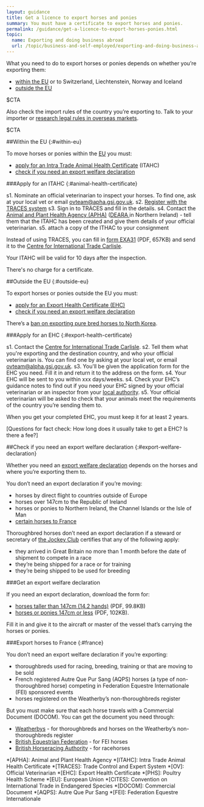 ```yaml
---
layout: guidance
title: Get a licence to export horses and ponies
summary: You must have a certificate to export horses and ponies.
permalink: /guidance/get-a-licence-to-export-horses-ponies.html
topic:
  name: Exporting and doing business abroad
  url: /topic/business-and-self-employed/exporting-and-doing-business-abroad.html
---
```


What you need to do to export horses or ponies depends on whether you’re exporting them:

- [within the EU](#within-eu) or to Switzerland, Liechtenstein, Norway and Iceland
- [outside the EU](#outside-eu)


$CTA

Also check the import rules of the country you’re exporting to. Talk to your importer or [research legal rules in overseas markets](/answer/choosing-export-market-ukti.html).

$CTA

##Within the EU
{:#within-eu}

To move horses or ponies within the [EU](https://www.gov.uk/eu-eea) you must:

- [apply for an Intra Trade Animal Health Certificate](#animal-health-certificate) (ITAHC)
- [check if you need an export welfare declaration](#export-welfare-declaration)

###Apply for an ITAHC
{:#animal-health-certificate}

s1. Nominate an official veterinarian to inspect your horses. To find one, ask at your local vet or email [ovteam@apha.gsi.gov.uk](mailto:ovteam@apha.gsi.gov.uk).
s2. [Register with the TRACES system](https://webgate.ec.europa.eu/sanco/traces/registration/open.do)
s3. Sign in to TRACES and fill in the details.
s4. Contact the [Animal and Plant Health Agency (APHA)](/government/organisations/animal-and-plant-health-agency/about/access-and-opening) ([DEARA ](https://www.dardni.gov.uk/contact) in Northern Ireland) - tell them that the ITAHC has been created and give them details of your official veterinarian.
s5. attach a copy of the ITHAC to your consignment

Instead of using TRACES,  you can fill in [form EXA31](https://www.gov.uk/government/uploads/system/uploads/attachment_data/file/487431/form-exa31-equidae.pdf) (PDF, 657KB) and send it to the [Centre for International Trade Carlisle](https://www.gov.uk/government/organisations/animal-and-plant-health-agency/about/access-and-opening#specialist-service-centres-ssc).

Your ITAHC will be valid for 10 days after the inspection.

There's no charge for a certificate.

##Outside the EU
{:#outside-eu}

To export horses or ponies outside the EU you must:

- [apply for an Export Health Certificate (EHC)](#export-health-certificate)
- [check if you need an export welfare declaration](#export-welfare-declaration)

There’s a [ban on exporting pure bred horses to North Korea](/guidance/exporting-luxury-goods-north-korea.html).

###Apply for an EHC
{:#export-health-certificate}

s1. Contact the [Centre for International Trade Carlisle](/government/organisations/animal-and-plant-health-agency/about/access-and-opening#centre-for-international-trade-carlisle).
s2. Tell them what you're exporting and the destination country, and who your official veterinarian is. You can find one by asking at your local vet, or email <ovteam@alpha.gsi.gov.uk>.
s3. You'll be given the application form for the EHC you need. Fill it in and return it to the address on the form.
s4. Your EHC will be sent to you within xxx days/weeks.
s4. Check your EHC’s guidance notes to find out if you need your EHC signed by your official veterinarian or an inspector from your [local authority](/local-council). 
s5. Your official veterinarian will be asked to check that your animals meet the requirements of the country you’re sending them to.

When you get your completed EHC, you must keep it for at least 2 years.

[Questions for fact check: How long does it usually take to get a EHC? Is there a fee?]

##Check if you need an export welfare declaration
{:#export-welfare-declaration}

Whether you need an [export welfare declaration](#export-welfare-declaration) depends on the horses and where you’re exporting them to.

You don’t need an export declaration if you’re moving:

- horses by direct flight to countries outside of Europe
- horses over 147cm to the Republic of Ireland
- horses or ponies to Northern Ireland, the Channel Islands or the Isle of Man
- [certain horses to France](#france)

Thoroughbred horses don’t need an export declaration if a steward or secretary of [the Jockey Club](http://www.thejockeyclub.co.uk/contact/contact) certifies that any of the following apply:

- they arrived in Great Britain no more than 1 month before the date of shipment to compete in a race
- they’re being shipped for a race or for training
- they’re being shipped to be used for breeding

###Get an export welfare declaration

If you need an export declaration, download the form for:

- [horses taller than 147cm (14.2 hands)](https://www.gov.uk/government/uploads/system/uploads/attachment_data/file/413965/exh6.pdf) (PDF, 99.8KB)
- [horses or ponies 147cm or less](https://www.gov.uk/government/uploads/system/uploads/attachment_data/file/413969/exh7.pdf) (PDF, 102KB).

Fill it in and give it to the aircraft or master of the vessel that’s carrying the horses or ponies.


###Export horses to France
{:#france}

You don’t need an export welfare declaration if you’re exporting:

- thoroughbreds used for racing, breeding, training or that are moving to be sold
- French registered Autre Que Pur Sang (AQPS) horses (a type of non-thoroughbred horse)
competing in Federation Equestre Internationale (FEI) sponsored events
- horses registered on the Weatherby’s non-thoroughbreds register

But you must make sure that each horse travels with a Commercial Document (DOCOM). You can get the document you need through:

- [Weatherbys](https://www.weatherbys.co.uk/horses-racing/bloodstock-studbook/import-export) - for thoroughbreds and horses on the Weatherby’s non-thoroughbreds register
- [British Equestrian Federation](http://www.bef.co.uk/Contact.aspx) - for FEI horses
- [British Horseracing Authority](http://www.britishhorseracing.com/bha/about-us/contact-bha/) - for racehorses



*[APHA]: Animal and Plant Health Agency
*[ITAHC]: Intra Trade Animal Health Certificate
*[TRACES]: Trade Control and Expert System
*[OV]: Official Veterinarian
*[EHC]: Export Health Certificate
*[PHS]: Poultry Health Scheme
*[EU]: European Union
*[CITES]: Convention on International Trade in Endangered Species 
*[DOCOM]: Commercial Document
*[AQPS]: Autre Que Pur Sang
*[FEI]: Federation Equestre Internationale
